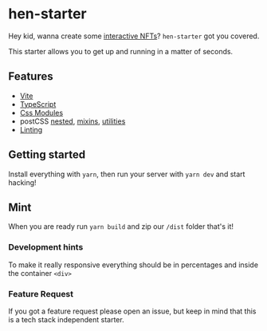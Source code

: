 # hen-starter

Hey kid, wanna create some [interactive NFTs](https://github.com/hicetnunc2000/hicetnunc/wiki/Interactive-OBJKTs)? `hen-starter` got you covered.

This starter allows you to get up and running in a matter of seconds.

## Features

- [Vite](https://vitejs.dev/)
- [TypeScript](https://github.com/Microsoft/TypeScript)
- [Css Modules](https://github.com/css-modules/css-modules)
- postCSS [nested](https://github.com/postcss/postcss-nested), [mixins](https://github.com/postcss/postcss-mixins), [utilities](https://github.com/ismamz/postcss-utilities)
- [Linting](https://eslint.org/)

## Getting started

Install everything with `yarn`, then run your server with `yarn dev` and start hacking!

## Mint

When you are ready run `yarn build` and zip our `/dist` folder
that's it!


### Development hints

To make it really responsive everything should be in percentages and inside the container `<div>`

### Feature Request

If you got a feature request please open an issue, but keep in mind that this is a tech stack independent starter.
